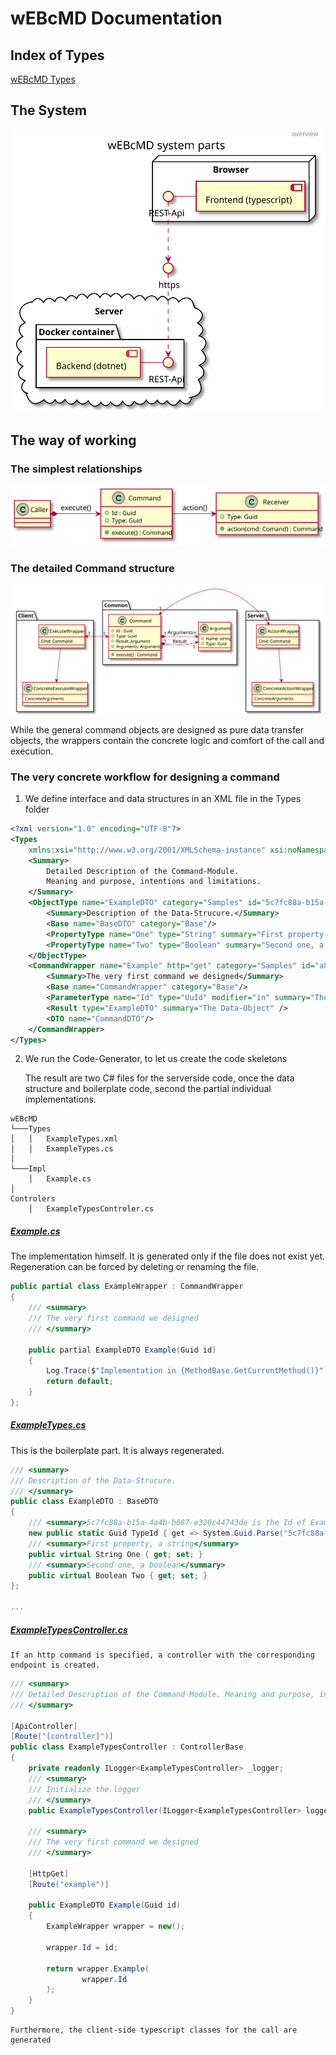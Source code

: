 # wEBcMD Documentation

## Index of Types
[wEBcMD Types](../Types/README.md)

## The System
![System overview](SystemOverview.svg)

## The way of working

### The simplest relationships
![Principle](CommandPrinciple.svg)

### The detailed Command structure
![Detail](CommandDetail.svg)

While the general command objects are designed as pure data transfer objects, the wrappers contain the concrete logic and comfort of the call and execution.

### The very concrete workflow for designing a command

1. We define interface and data structures in an XML file in the Types folder


```xml
<?xml version="1.0" encoding="UTF-8"?>
<Types
	xmlns:xsi="http://www.w3.org/2001/XMLSchema-instance" xsi:noNamespaceSchemaLocation="..\tools\types.xsd">
	<Summary>		
		Detailed Description of the Command-Module.
		Meaning and purpose, intentions and limitations.
	</Summary>
	<ObjectType name="ExampleDTO" category="Samples" id="5c7fc88a-b15a-4a4b-b687-e320c44743de">
		<Summary>Description of the Data-Strucure.</Summary>
		<Base name="BaseDTO" category="Base"/>
		<PropertyType name="One" type="String" summary="First property, a string" />
		<PropertyType name="Two" type="Boolean" summary="Second one, a boolean"/>
	</ObjectType>
	<CommandWrapper name="Example" http="get" category="Samples" id="a84ca129-1d08-4864-a97d-50639b8055d5">
		<Summary>The very first command we designed</Summary>
		<Base name="CommandWrapper" category="Base"/>
		<ParameterType name="Id" type="UuId" modifier="in" summary="The Id of the Data-Object"/>
		<Result type="ExampleDTO" summary="The Data-Object" />
		<DTO name="CommandDTO"/>
	</CommandWrapper>
</Types>
```

2. We run the Code-Generator, to let us create the code skeletons

	The result are two C# files for the serverside code, once the data structure and boilerplate code, second the partial individual implementations.

```
wEBcMD
└───Types
│   │   ExampleTypes.xml
│   │   ExampleTypes.cs
│   
└───Impl
    │   Example.cs
│   
Controlers
    │   ExampleTypesControler.cs
```
##### [Example.cs](../Impl/Example.cs)

The implementation himself. It is generated only if the file does not exist yet. Regeneration can be forced by deleting or renaming the file.
```cs
public partial class ExampleWrapper : CommandWrapper
{
	/// <summary>
	/// The very first command we designed
	/// </summary>

	public partial ExampleDTO Example(Guid id)
	{
		Log.Trace($"Implementation in {MethodBase.GetCurrentMethod()}");
		return default;
	}
};
```

##### [ExampleTypes.cs](../Types/ExampleTypes.cs)
This is the boilerplate part. It is always regenerated.
```cs
/// <summary>
/// Description of the Data-Strucure.
/// </summary>
public class ExampleDTO : BaseDTO
{
	/// <summary>5c7fc88a-b15a-4a4b-b687-e320c44743de is the Id of ExampleDTO type.</summary>
	new public static Guid TypeId { get => System.Guid.Parse("5c7fc88a-b15a-4a4b-b687-e320c44743de"); }
	/// <summary>First property, a string</summary>
	public virtual String One { get; set; }
	/// <summary>Second one, a boolean</summary>
	public virtual Boolean Two { get; set; }
};

...

```
##### [ExampleTypesController.cs](../Controllers/ExampleTypesController.cs)

	If an http command is specified, a controller with the corresponding endpoint is created.
```cs
/// <summary>
/// Detailed Description of the Command-Module. Meaning and purpose, intentions and limitations.
/// </summary>

[ApiController]
[Route("[controller]")]
public class ExampleTypesController : ControllerBase
{
	private readonly ILogger<ExampleTypesController> _logger;
	/// <summary>
	/// Initialize the logger
	/// </summary>
	public ExampleTypesController(ILogger<ExampleTypesController> logger) => _logger = logger;

	/// <summary>
	/// The very first command we designed
	/// </summary>

	[HttpGet]
	[Route("example")]

	public ExampleDTO Example(Guid id)
	{
		ExampleWrapper wrapper = new();

		wrapper.Id = id;

		return wrapper.Example(
				wrapper.Id
		);
	}
}
```

	Furthermore, the client-side typescript classes for the call are generated 

